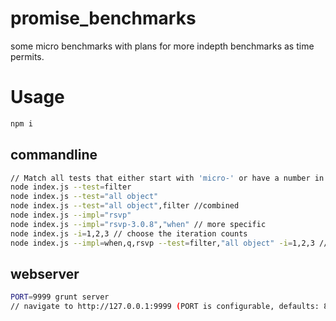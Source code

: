 promise_benchmarks
==================

some micro benchmarks with plans for more indepth benchmarks as time permits.


Usage
=====

```sh
npm i

```

commandline 
--------------

```sh
// Match all tests that either start with 'micro-' or have a number in their name
node index.js --test=filter
node index.js --test="all object"
node index.js --test="all object",filter //combined
node index.js --impl="rsvp"
node index.js --impl="rsvp-3.0.8","when" // more specific
node index.js -i=1,2,3 // choose the iteration counts
node index.js --impl=when,q,rsvp --test=filter,"all object" -i=1,2,3 // all together
```

webserver
---------

```sh
PORT=9999 grunt server
// navigate to http://127.0.0.1:9999 (PORT is configurable, defaults: 8000)
```
